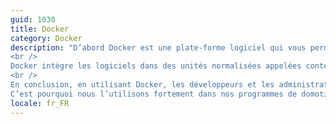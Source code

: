 ```yaml
---
guid: 1030
title: Docker
category: Docker
description: "D’abord Docker est une plate-forme logiciel qui vous permet de concevoir, tester et déployer des applications rapidement.
<br />
Docker intègre les logiciels dans des unités normalisées appelées conteneurs. Qui rassemblent tous les éléments nécessaires à leur fonctionnement. Dont les bibliothèques, les outils système, le code et l’environnement d’exécution. Avec Docker, vous pouvez facilement déployer et dimensionner des applications. Dans n’importe quel environnement, avec l’assurance que votre code s’exécutera correctement.
<br />
En conclusion, en utilisant Docker, les développeurs et les administrateurs disposent d’un moyen fiable et peu coûteux de développer. Mais aussi de livrer et exécuter des applications distribuées à toutes les échelles.<br />
C’est pourquoi nous l’utilisons fortement dans nos programmes de domotique."
locale: fr_FR
---
```

